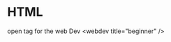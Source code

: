 # HTML
 open tag for the web Dev &lt;webdev  title="beginner"                                                     />
